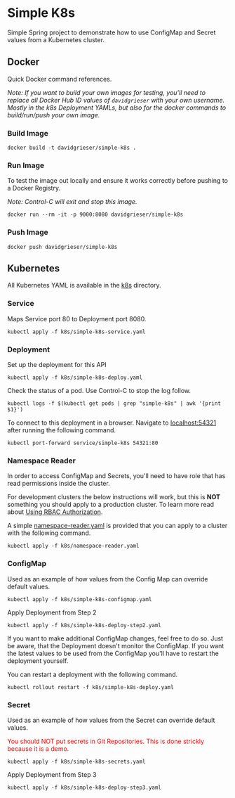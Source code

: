 # Simple K8s

Simple Spring project to demonstrate how to use ConfigMap and Secret values from a Kubernetes cluster.

## Docker

Quick Docker command references.

*Note: If you want to build your own images for testing, you'll need to replace all Docker Hub ID values of `davidgrieser` with your own username. Mostly in the k8s Deployment YAMLs, but also for the docker commands to build/run/push your own image.*

### Build Image

```shell
docker build -t davidgrieser/simple-k8s .
```

### Run Image

To test the image out locally and ensure it works correctly before pushing to a Docker Registry.

*Note: Control-C will exit and stop this image.*

```shell
docker run --rm -it -p 9000:8080 davidgrieser/simple-k8s
```

### Push Image

```shell
docker push davidgrieser/simple-k8s
```

## Kubernetes

All Kubernetes YAML is available in the [k8s](./k8s) directory.

### Service

Maps Service port 80 to Deployment port 8080.

```shell
kubectl apply -f k8s/simple-k8s-service.yaml
```

### Deployment

Set up the deployment for this API

```shell
kubectl apply -f k8s/simple-k8s-deploy.yaml
```

Check the status of a pod. Use Control-C to stop the log follow.

```shell
kubectl logs -f $(kubectl get pods | grep "simple-k8s" | awk '{print $1}')
```

To connect to this deployment in a browser. Navigate to [localhost:54321](http://localhost:54321) after running the following command.

```shell
kubectl port-forward service/simple-k8s 54321:80 
```

### Namespace Reader

In order to access ConfigMap and Secrets, you'll need to have role that has read permissions inside the cluster.

For development clusters the below instructions will work, but this is **NOT** something you should apply to a production cluster. To learn more read about [Using RBAC Authorization](https://kubernetes.io/docs/reference/access-authn-authz/rbac/).

A simple [namespace-reader.yaml](./k8s/namespace-reader.yaml) is provided that you can apply to a cluster with the following command.

```shell
kubectl apply -f k8s/namespace-reader.yaml
```

### ConfigMap

Used as an example of how values from the Config Map can override default values.

```shell
kubectl apply -f k8s/simple-k8s-configmap.yaml
```

Apply Deployment from Step 2

```shell
kubectl apply -f k8s/simple-k8s-deploy-step2.yaml
```

If you want to make additional ConfigMap changes, feel free to do so. Just be aware, that the Deployment doesn't monitor the ConfigMap. If you want the latest values to be used from the ConfigMap you'll have to restart the deployment yourself.

You can restart a deployment with the following command.

```shell
kubectl rollout restart -f k8s/simple-k8s-deploy.yaml
```

### Secret

Used as an example of how values from the Secret can override default values.

<div style="color: red">You should NOT put secrets in Git Repositories. This is done strickly because it is a demo.</div>

```shell
kubectl apply -f k8s/simple-k8s-secrets.yaml
```

Apply Deployment from Step 3

```shell
kubectl apply -f k8s/simple-k8s-deploy-step3.yaml
```
